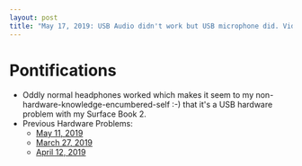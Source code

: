 ```yaml
---
layout: post
title: "May 17, 2019: USB Audio didn't work but USB microphone did. Vidyo problem? Hardware problem with Surface Book 2 USB?"
---
```


# Pontifications

* Oddly normal headphones worked which makes it seem to my non-hardware-knowledge-encumbered-self :-)  that it's a USB hardware problem with my Surface Book 2.
* Previous Hardware Problems:
  * [May 11, 2019](http://rolandtanglao.com/2019/05/11/p3-surface-book2-keyboard-touchpad-mysteriously-stopped-working-on-the-9may2019-mysteriously-started-working/)
  * [March 27, 2019](http://rolandtanglao.com/2019/03/27/p1-had-to-reboot-my-surfacebook2-to-get-wifi-working/)
  * [April 12, 2019](http://rolandtanglao.com/2018/04/12/p1-had-to-reboot-to-get-wifi-working-on-surface-book2/)

